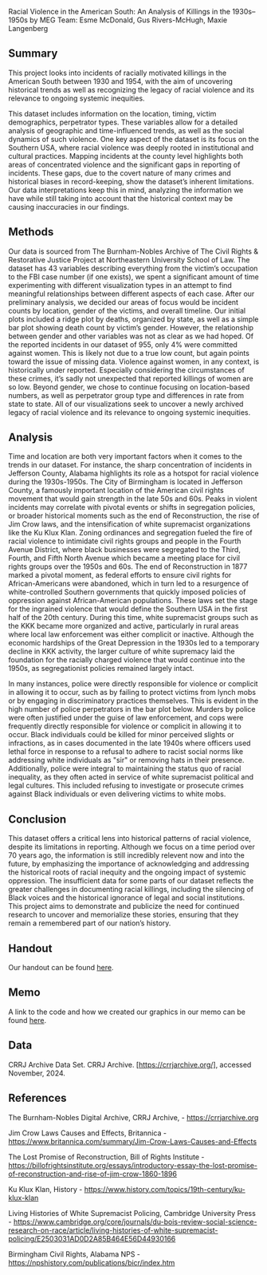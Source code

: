 Racial Violence in the American South: An Analysis of Killings in the 1930s–1950s 
by MEG Team: Esme McDonald, Gus Rivers-McHugh, Maxie Langenberg


## Summary
This project looks into incidents of racially motivated killings in the American South between 1930 and 1954, with the aim of uncovering historical trends as well as recognizing the legacy of racial violence and its relevance to ongoing systemic inequities.

This dataset includes information on the location, timing, victim demographics, perpetrator types. These variables allow for a detailed analysis of geographic and time-influenced trends, as well as the social dynamics of such violence. One key aspect of the dataset is its focus on the Southern USA, where racial violence was deeply rooted in institutional and cultural practices. Mapping incidents at the county level highlights both areas of concentrated violence and the significant gaps in reporting of incidents. These gaps, due to the covert nature of many crimes and historical biases in record-keeping, show the dataset’s inherent limitations. Our data interpretations keep this in mind, analyzing the information we have while still taking into account that the historical context may be causing inaccuracies in our findings.
 
## Methods

Our data is sourced from The Burnham-Nobles Archive of The Civil Rights & Restorative Justice Project at Northeastern University School of Law. The dataset has 43 variables describing everything from the victim’s occupation to the FBI case number (if one exists), we spent a significant amount of time experimenting with different visualization types in an attempt to find meaningful relationships between different aspects of each case. After our preliminary analysis, we decided our areas of focus would be incident counts by location, gender of the victims, and overall timeline. Our initial plots included a ridge plot by deaths, organized by state, as well as a simple bar plot showing death count by victim’s gender. However, the relationship between gender and other variables was not as clear as we had hoped. Of the reported incidents in our dataset of 955, only 4% were committed against women. This is likely not due to a true low count, but again points toward the issue of missing data. Violence against women, in any context, is historically under reported. Especially considering the circumstances of these crimes, it’s sadly not unexpected that reported killings of women are so low. Beyond gender, we chose to continue focusing on location-based numbers, as well as perpetrator group type and differences in rate from state to state. All of our visualizations seek to uncover a newly archived legacy of racial violence and its relevance to ongoing systemic inequities. 

## Analysis
Time and location are both very important factors when it comes to the trends in our dataset.
For instance, the sharp concentration of incidents in Jefferson County, Alabama highlights its role as a hotspot for racial violence during the 1930s-1950s. The City of Birmingham is located in Jefferson County, a famously important location of the American civil rights movement that would gain strength in the late 50s and 60s. Peaks in violent incidents may correlate with pivotal events or shifts in segregation policies, or broader historical moments such as the end of Reconstruction, the rise of Jim Crow laws, and the intensification of white supremacist organizations like the Ku Klux Klan. Zoning ordinances and segregation fueled the fire of racial violence to intimidate civil rights groups and people in the Fourth Avenue District, where black businesses were segregated to the Third, Fourth, and Fifth North Avenue which became a meeting place for civil rights groups over the 1950s and 60s. The end of Reconstruction in 1877 marked a pivotal moment, as federal efforts to ensure civil rights for African-Americans were abandoned, which in turn led to a resurgence of white-controlled Southern governments that quickly imposed policies of oppression against African-American populations. These laws set the stage for the ingrained violence that would define the Southern USA in the first half of the 20th century. During this time, white supremacist groups such as the KKK became more organized and active, particularly in rural areas where local law enforcement was either complicit or inactive. Although the economic hardships of the Great Depression in the 1930s led to a temporary decline in KKK activity, the larger culture of white supremacy laid the foundation for the racially charged violence that would continue into the 1950s, as segregationist policies remained largely intact​. 

In many instances, police were directly responsible for violence or complicit in allowing it to occur, such as by failing to protect victims from lynch mobs or by engaging in discriminatory practices themselves. This is evident in the high number of police perpetrators in the bar plot below. Murders by police were often justified under the guise of law enforcement, and cops were frequently directly responsible for violence or complicit in allowing it to occur. Black individuals could be killed for minor perceived slights or infractions, as in cases documented in the late 1940s where officers used lethal force in response to a refusal to adhere to racist social norms like addressing white individuals as "sir" or removing hats in their presence. Additionally, police were integral to maintaining the status quo of racial inequality, as they often acted in service of white supremacist political and legal cultures. This included refusing to investigate or prosecute crimes against Black individuals or even delivering victims to white mobs. 


## Conclusion
This dataset offers a critical lens into historical patterns of racial violence, despite its limitations in reporting. Although we focus on a time period over 70 years ago, the information is still incredibly relevent now and into the future, by emphasizing the importance of acknowledging and addressing the historical roots of racial inequity and the ongoing impact of systemic oppression. The insufficient data for some parts of our dataset reflects the greater challenges in documenting racial killings, including the silencing of Black voices and the historical ignorance of legal and social institutions. This project aims to demonstrate and publicize the need for continued research to uncover and memorialize these stories, ensuring that they remain a remembered part of our nation’s history. 

## Handout

Our handout can be found [here](handout/handout.pdf).

## Memo

A link to the code and how we created our graphics in our memo can be found [here](memo/memo.html).

## Data

CRRJ Archive Data Set.
CRRJ Archive. [https://crrjarchive.org/], accessed November, 2024.

## References
The Burnham-Nobles Digital Archive, CRRJ Archive, - https://crrjarchive.org

Jim Crow Laws Causes and Effects, Britannica - https://www.britannica.com/summary/Jim-Crow-Laws-Causes-and-Effects

The Lost Promise of Reconstruction, Bill of Rights Institute - https://billofrightsinstitute.org/essays/introductory-essay-the-lost-promise-of-reconstruction-and-rise-of-jim-crow-1860-1896

Ku Klux Klan, History - https://www.history.com/topics/19th-century/ku-klux-klan

Living Histories of White Supremacist Policing, Cambridge University Press - https://www.cambridge.org/core/journals/du-bois-review-social-science-research-on-race/article/living-histories-of-white-supremacist-policing/E2503031AD0D2A85B464E56D44930166

Birmingham Civil Rights, Alabama NPS - https://npshistory.com/publications/bicr/index.htm